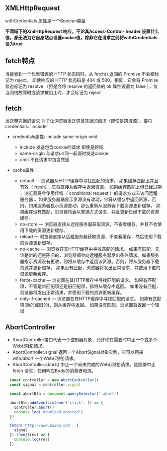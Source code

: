 ## XMLHttpRequest

withCredentials 属性是一个Boolean类型

**不同域下的XmlHttpRequest 响应，不论其Access-Control- header 设置什么值，都无法为它自身站点设置cookie值，除非它在请求之前将withCredentials 设为true**

## fetch特点

当接收到一个代表错误的 HTTP 状态码时，从 fetch() 返回的 Promise 不会被标记为 reject， 即使响应的 HTTP 状态码是 404 或 500。相反，它会将 Promise 状态标记为 resolve （但是会将 resolve 的返回值的 ok 属性设置为 false ），仅当网络故障时或请求被阻止时，才会标记为 reject

## fetch

发送带凭据的请求 为了让浏览器发送包含凭据的请求（即使是跨域源），要将credentials: 'include'

- credentials属性: include same-origin omit

  - include 发送包含cookie的请求 即使是跨域
  - same-origin 与请求url同一起源时发送cookie
  - omit 不在请求中包含凭据

- cache属性：
  - default — 浏览器从HTTP缓存中寻找匹配的请求。
      如果缓存匹配上并且有效（ fresh）, 它将直接从缓存中返回资源。
      如果缓存匹配上但已经过期 ，浏览器将会使用传统（ conditional request ）的请求方式去访问远程服务器 。如果服务器端显示资源没有改动，它将从缓存中返回资源。否则，如果服务器显示资源变动，那么重新从服务器下载资源更新缓存。
      如果缓存没有匹配，浏览器将会以普通方式请求，并且更新已经下载的资源缓存。
  - no-store — 浏览器直接从远程服务器获取资源，不查看缓存，并且不会使用下载的资源更新缓存。
  - reload — 浏览器直接从远程服务器获取资源，不查看缓存，然后使用下载的资源更新缓存。
  - no-cache — 浏览器在其HTTP缓存中寻找匹配的请求。
      如果有匹配，无论是新的还是陈旧的，浏览器都会向远程服务器发出条件请求。如果服务器指示资源没有更改，则将从缓存中返回该资源。否则，将从服务器下载资源并更新缓存。
      如果没有匹配，浏览器将发出正常请求，并使用下载的资源更新缓存。
  - force-cache — 浏览器在其HTTP缓存中寻找匹配的请求。
      如果有匹配项，不管是新匹配项还是旧匹配项，都将从缓存中返回。
      如果没有匹配，浏览器将发出正常请求，并使用下载的资源更新缓存。
  - only-if-cached — 浏览器在其HTTP缓存中寻找匹配的请求。
      如果有匹配项(新的或旧的)，则从缓存中返回。
      如果没有匹配，浏览器将返回一个错误

## AbortController

- AbortController接口代表一个控制器对象，允许你在需要时中止一个或多个Web(网络)请求。
- AbortController.signal 返回一个AbortSignal对象实例，它可以用来 with/abort 一个Web(网络)请求。
- AbortController.abort() 中止一个尚未完成的Web(网络)请求。这能够中止fetch 请求，任何响应Body的消费者和流。

```js 示例
  const controller = new AbortController()
  const signal = controller.signal

  const abortBtn = document.querySelector('.abort')

  abortBtn.addEventListener('click', () => {
    controller.abort()
    console.log('download aborted')
  })

  fetch('http://www.baidu.com', {
    signal
  }).then((res) => {
    console.log(res)
  })
```
